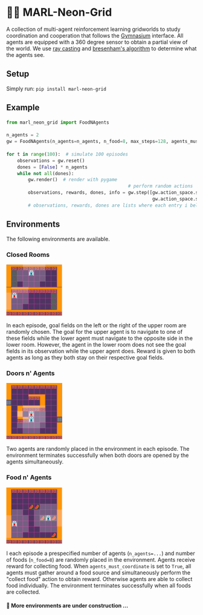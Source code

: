 # 🦩🌴 MARL-Neon-Grid

A collection of multi-agent reinforcement learning gridworlds to study coordination and cooperation that follows the 
[Gymnasium](https://github.com/Farama-Foundation/Gymnasium) interface. 
All agents are equipped with a 360 degree sensor to obtain a partial view of the world. 
We use [ray casting](https://en.wikipedia.org/wiki/Ray_casting) and [bresenham's algorithm](https://en.wikipedia.org/wiki/Bresenham%27s_line_algorithm) to determine what the agents see.

## Setup
Simply run:
```pip install marl-neon-grid```

## Example
```py
from marl_neon_grid import FoodNAgents

n_agents = 2
gw = FoodNAgents(n_agents=n_agents, n_food=8, max_steps=128, agents_must_coordinate=False)

for t in range(100):  # simulate 100 episodes
    observations = gw.reset()
    dones = [False] * n_agents
    while not all(dones):
        gw.render()  # render with pygame
                                             # perform random actions
        observations, rewards, dones, info = gw.step([gw.action_space.sample(), 
                                                      gw.action_space.sample()])  
        # observations, rewards, dones are lists where each entry i belongs to agent i.


```

## Environments
The following environments are available.
### Closed Rooms
![Examples](examples/closed_rooms.png) 

In each episode, goal fields on the left or the right of the upper room are randomly chosen.
The goal for the upper agent is to navigate to one of these fields while the lower agent must navigate to 
the opposite side in the lower room. However, the agent in the lower room does not see the goal fields in its observation
while the upper agent does. Reward is given to both agents as long as they both stay on their respective goal fields.

### Doors n' Agents
![Examples](examples/doors_n_agents.png)

Two agents are randomly placed in the environment in each episode. The environment terminates successfully when both doors
are opened by the agents simultaneously.

### Food n' Agents
![Examples](examples/food_n_agents.png)

I each episode a prespecified number of agents (`n_agents=...`) and number of foods (`n_food=8`) are randomly placed in the environment.
Agents receive reward for collecting food. When `agents_must_coordinate` is set to `True`, all agents must gather around a food source
and simultaneously perform the "collect food" action to obtain reward. Otherwise agents are able to collect food individually.
The environment terminates successfully when all foods are collected.

#### 🚧 More environments are under construction ...